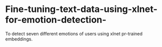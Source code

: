 # Fine-tuning-text-data-using-xlnet-for-emotion-detection-
To detect seven different emotions of users using xlnet pr-trained embeddings. 
